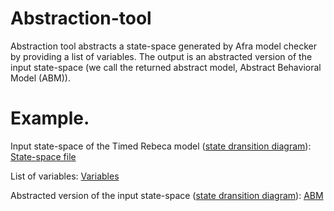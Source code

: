 # Abstraction-tool

Abstraction tool abstracts a state-space generated by Afra model checker by providing a list of variables.
The output is an abstracted version of the input state-space (we call the returned abstract model, Abstract Behavioral Model (ABM)).

# Example.

Input state-space of the Timed Rebeca model (<a href="https://github.com/fereidoun-moradi/Abstraction-tool/blob/main/OneRoomTemp_mode_diagram.png">state dransition diagram</a>): <a href="https://github.com/fereidoun-moradi/Abstraction-tool/blob/main/OneRoomTemp_mode.statespace">State-space file</a>

List of variables:  <a href="https://github.com/fereidoun-moradi/Abstraction-tool/blob/main/input.txt">Variables</a>

Abstracted version of the input state-space (<a href="https://github.com/fereidoun-moradi/Abstraction-tool/blob/main/miniModel.jpg">state dransition diagram</a>): <a href="https://github.com/fereidoun-moradi/Abstraction-tool/blob/main/miniModel.statespace">ABM</a>  


